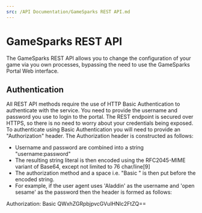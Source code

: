 ```yaml
---
src: /API Documentation/GameSparks REST API.md
---
```


# GameSparks REST API

The GameSparks REST API allows you to change the configuration of your game via you own processes, bypassing the need to use the GameSparks Portal Web interface.

## Authentication

All REST API methods require the use of HTTP Basic Authentication to authenticate with the service. You need to provide the username and password you use to login to the portal. The REST endpoint is secured over HTTPS, so there is no need to worry about your credentials being exposed. To authenticate using Basic Authentication you will need to provide an "Authorization" header. The Authorization header is constructed as follows:

  * Username and password are combined into a string "username:password"
  * The resulting string literal is then encoded using the RFC2045-MIME variant of Base64, except not limited to 76 char/line[9]
  * The authorization method and a space i.e. "Basic " is then put before the encoded string.
  * For example, if the user agent uses 'Aladdin' as the username and 'open sesame' as the password then the header is formed as follows:

Authorization: Basic QWxhZGRpbjpvcGVuIHNlc2FtZQ==
